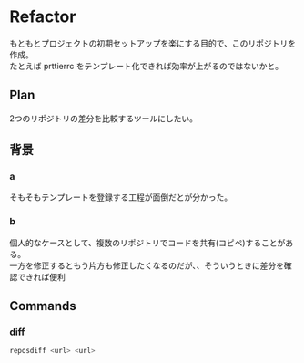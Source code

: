 # Refactor
もともとプロジェクトの初期セットアップを楽にする目的で、このリポジトリを作成。  
たとえば prttierrc をテンプレート化できれば効率が上がるのではないかと。

## Plan
2つのリポジトリの差分を比較するツールにしたい。  
## 背景
### a
そもそもテンプレートを登録する工程が面倒だとが分かった。  
### b
個人的なケースとして、複数のリポジトリでコードを共有(コピペ)することがある。  
一方を修正するともう片方も修正したくなるのだが、、そういうときに差分を確認できれば便利

## Commands
### diff
```bash
reposdiff <url> <url>
```
